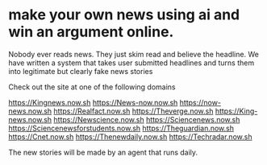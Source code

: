 # make your own news using ai and win an argument online.

Nobody ever reads news. They just skim read and believe the headline. 
We have written a system that takes user submitted headlines and turns them into legitimate but clearly fake news stories

Check out the site at one of the following domains

https://Kingnews.now.sh
https://News-now.now.sh 
https://now-news.now.sh
https://Realfact.now.sh 
https://Theverge.now.sh 
https://King-news.now.sh 
https://Newscience.now.sh 
https://Sciencenews.now.sh 
https://Sciencenewsforstudents.now.sh 
https://Theguardian.now.sh 
https://Cnet.now.sh
https://Thenewdaily.now.sh
https://Techradar.now.sh

The new stories will be made by an agent that runs daily. 

